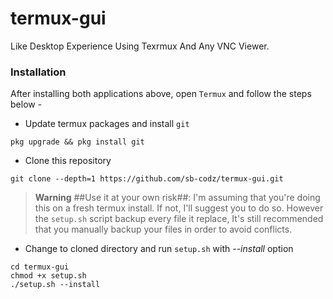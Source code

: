 # termux-gui
Like Desktop Experience Using Texrmux And Any VNC Viewer.
### Installation

After installing both applications above, open `Termux` and follow the steps below -

- Update termux packages and install `git`
```
pkg upgrade && pkg install git
```

- Clone this repository
```
git clone --depth=1 https://github.com/sb-codz/termux-gui.git
```

> **Warning** ##Use it at your own risk##: I'm assuming that you're doing this on a fresh termux install. If not, I'll suggest you to do so. However the `setup.sh` script backup every file it replace, It's still recommended that you manually backup your files in order to avoid conflicts. <br />

- Change to cloned directory and run `setup.sh` with *--install* option
```
cd termux-gui
chmod +x setup.sh
./setup.sh --install
```